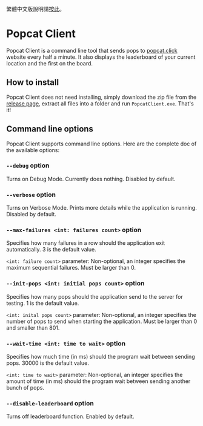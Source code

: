 繁體中文版說明請[按此](./docs/README_zh-HK.md)。
# Popcat Client
Popcat Client is a command line tool that sends pops to [popcat.click](https://popcat.click) website every half a minute.
It also displays the leaderboard of your current location and the first on the board.

## How to install
Popcat Client does not need installing,
simply download the zip file from the [release page](https://github.com/ShingZhanho/PopcatClient/releases),
extract all files into a folder and run `PopcatClient.exe`. That's it!

## Command line options
Popcat Client supports command line options. Here are the complete doc of the available options:

### `--debug` option
Turns on Debug Mode. Currently does nothing.
Disabled by default.

### `--verbose` option
Turns on Verbose Mode. Prints more details while the application is running.
Disabled by default.

### `--max-failures <int: failures count>` option
Specifies how many failures in a row should the application exit automatically.
3 is the default value.

`<int: failure count>` parameter: Non-optional, an integer specifies the maximum sequential failures.
Must be larger than 0.

### `--init-pops <int: initial pops count>` option
Specifies how many pops should the application send to the server for testing.
1 is the default value.

`<int: inital pops count>` parameter: Non-optional, an integer specifies the number of pops
to send when starting the application. Must be larger than 0 and smaller than 801.

### `--wait-time <int: time to wait>` option
Specifies how much time (in ms) should the program wait between sending pops.
30000 is the default value.

`<int: time to wait>` parameter: Non-optional, an integer specifies the amount of time
(in ms) should the program wait between sending another bunch of pops.

### `--disable-leaderboard` option
Turns off leaderboard function. Enabled by default.
